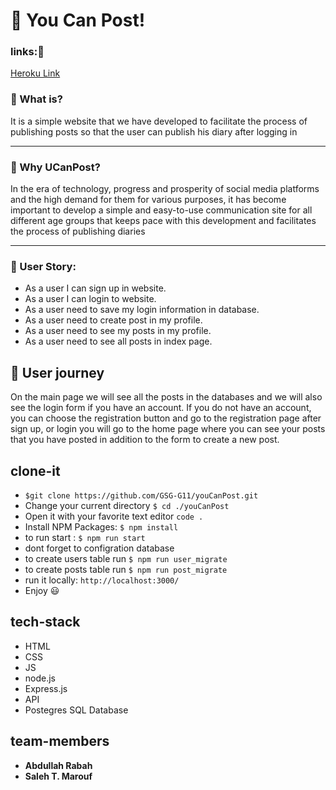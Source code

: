# :rocket: You Can Post!

### links::link:

 [Heroku Link](https://nutritious-app-g11.herokuapp.com/)

### :book: What is?

It is a simple website that we have developed to facilitate the process of publishing posts so that the user can publish his diary after logging in


---
### :iphone: Why UCanPost?
In the era of technology, progress and prosperity of social media platforms and the high demand for them for various purposes, it has become important to develop a simple and easy-to-use communication site for all different age groups that keeps pace with this development and facilitates the process of publishing diaries

---

### :memo: User Story:

* As a user I can sign up in website. 
* As a user I can login to website.
* As a user need to save my login information in database.
* As a user need to create post in my profile.
* As a user need to see my posts in my profile.
* As a user need to see all posts in index page.



## :train: User journey 

On the main page we will see all the posts in the databases
and we will also see the login form if you have an account. If you do not have an account, you can choose the registration button and go to the registration page after sign up, or login you will go to the home page where you can see your posts that you have posted in addition to the form to create a new post.

## clone-it
- `$git clone https://github.com/GSG-G11/youCanPost.git`
- Change your current directory `$ cd ./youCanPost`
- Open it with your favorite text editor `code .`
- Install NPM Packages: `$ npm install`
- to run start : `$ npm run start`
- dont forget to configration database
- to create users table run `$ npm run user_migrate`
- to create posts table run `$ npm run post_migrate`
- run it locally: `http://localhost:3000/`
- Enjoy :smiley:


## tech-stack
- HTML
- CSS
- JS
- node.js
- Express.js
- API
- Postegres SQL Database 


## team-members
* **Abdullah Rabah** 
* **Saleh T. Marouf**

